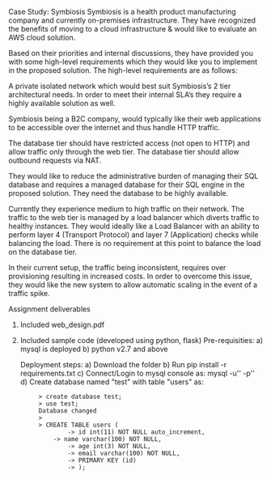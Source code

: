 Case Study: Symbiosis
Symbiosis is a health product manufacturing company and currently on-premises infrastructure. They have recognized the benefits of moving to a cloud infrastructure & would like to evaluate an AWS cloud solution.

Based on their priorities and internal discussions, they have provided you with some high-level requirements which they would like you to implement in the proposed solution. The high-level requirements are as follows:

A private isolated network which would best suit Symbiosis’s 2 tier architectural needs. In order to meet their internal SLA’s they require a highly available solution as well.

Symbiosis being a B2C company, would typically like their web applications to be accessible over the internet and thus handle HTTP traffic.

The database tier should have restricted access (not open to HTTP) and allow traffic only through the web tier. The database tier should allow outbound requests via NAT.

They would like to reduce the administrative burden of managing their SQL database and requires a managed database for their SQL engine in the proposed solution. They need the database to be highly available.

Currently they experience medium to high traffic on their network. The traffic to the web tier is managed by a load balancer which diverts traffic to healthy instances. They would ideally like a Load Balancer with an ability to perform layer 4 (Transport Protocol) and layer 7 (Application) checks while balancing the load. There is no requirement at this point to balance the load on the database tier.

In their current setup, the traffic being inconsistent, requires over provisioning resulting in increased costs. In order to overcome this issue, they would like the new system to allow automatic scaling in the event of a traffic spike.





Assignment deliverables
1) Included web_design.pdf
2) Included sample code (developed using python, flask)
	Pre-requisities:
		a) mysql is deployed
                b) python v2.7 and above

	Deployment steps:
		a) Download the folder
		b) Run pip install -r requirements.txt
                c) Connect/Login to mysql console as:
			mysql -u'<user>' -p'<password>'
		d) Create database named "test" with table "users" as:

			> create database test;
			> use test;
			Database changed
			>
			> CREATE TABLE users (
    				-> id int(11) NOT NULL auto_increment,
   				-> name varchar(100) NOT NULL,
    				-> age int(3) NOT NULL,
    				-> email varchar(100) NOT NULL,
    				-> PRIMARY KEY (id)
    				-> );


